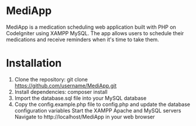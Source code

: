 # MediApp

MediApp is a medication scheduling web application built with PHP on CodeIgniter using XAMPP MySQL. The app allows users to schedule their medications and receive reminders when it's time to take them.
# Installation
1. Clone the repository: git clone https://github.com/username/MediApp.git
2. Install dependencies: composer install
3. Import the database.sql file into your MySQL database
4. Copy the config.example.php file to config.php and update the database configuration variables
Start the XAMPP Apache and MySQL servers
Navigate to http://localhost/MediApp in your web browser
